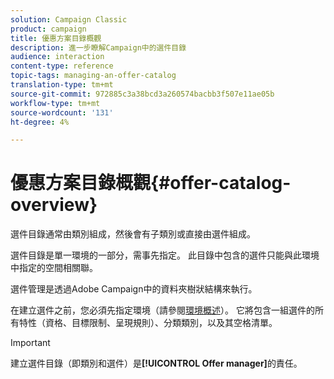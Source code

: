 ```yaml
---
solution: Campaign Classic
product: campaign
title: 優惠方案目錄概觀
description: 進一步瞭解Campaign中的選件目錄
audience: interaction
content-type: reference
topic-tags: managing-an-offer-catalog
translation-type: tm+mt
source-git-commit: 972885c3a38bcd3a260574bacbb3f507e11ae05b
workflow-type: tm+mt
source-wordcount: '131'
ht-degree: 4%

---
```



# 優惠方案目錄概觀{#offer-catalog-overview}

選件目錄通常由類別組成，然後會有子類別或直接由選件組成。

選件目錄是單一環境的一部分，需事先指定。 此目錄中包含的選件只能與此環境中指定的空間相關聯。

選件管理是透過Adobe Campaign中的資料夾樹狀結構來執行。

在建立選件之前，您必須先指定環境（請參閱[環境概述](../../interaction/using/environments-overview.md)）。 它將包含一組選件的所有特性（資格、目標限制、呈現規則）、分類類別，以及其空格清單。

>[!IMPORTANT]
>
>建立選件目錄（即類別和選件）是&#x200B;**[!UICONTROL Offer manager]**&#x200B;的責任。
